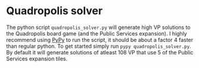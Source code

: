 # Quadropolis solver

The python script `quadropolis_solver.py` will generate high VP solutions to the Quadropolis board game (and the Public Services expansion).
I highly recommend using [PyPy](https://pypy.org) to run the script, it should be about a factor 4 faster than regular python.
To get started simply run `pypy quadropolis_solver.py`.
By default it will generate solutions of atleast 108 VP that use 5 of the Public Services expansion tiles.
